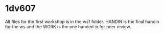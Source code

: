 # 1dv607

All files for the first workshop is in the ws1 folder. HANDIN is the final handin for the ws and the WORK is the one handed in for peer review.